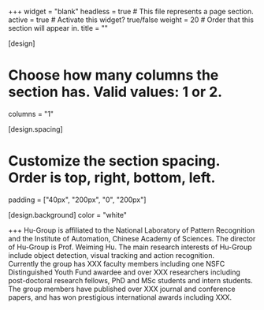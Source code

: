 +++
widget = "blank"
headless = true  # This file represents a page section.
active = true  # Activate this widget? true/false
weight = 20  # Order that this section will appear in.
title = ""

[design]
  # Choose how many columns the section has. Valid values: 1 or 2.
  columns = "1"

[design.spacing]
  # Customize the section spacing. Order is top, right, bottom, left.
  padding = ["40px", "200px", "0", "200px"]

[design.background]
  color = "white"

+++
Hu-Group is affiliated to the National Laboratory of Pattern Recognition and the Institute of Automation, Chinese Academy of Sciences. The director of Hu-Group is Prof. Weiming Hu. The main research interests of Hu-Group include object detection, visual tracking and action recognition.  
Currently the group has XXX faculty members including one NSFC Distinguished Youth Fund awardee and over XXX researchers including post-doctoral research fellows, PhD and MSc students and intern students.  
The group members have published over XXX journal and conference papers, and has won prestigious international awards including XXX.
